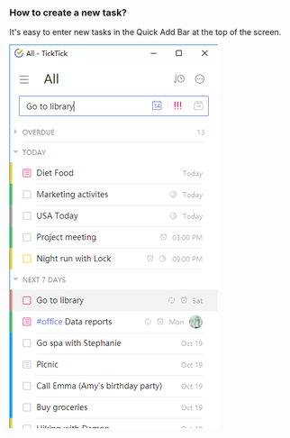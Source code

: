 ### How to create a new task?

It's easy to enter new tasks in the Quick Add Bar at the top of the screen.

![](../chrome插件/5.2/5.2.1.png)